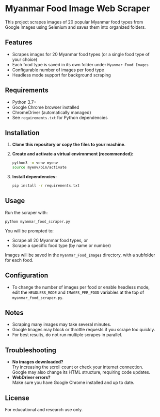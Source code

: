 # Myanmar Food Image Web Scraper

This project scrapes images of 20 popular Myanmar food types from Google Images using Selenium and saves them into organized folders.

## Features

- Scrapes images for 20 Myanmar food types (or a single food type of your choice)
- Each food type is saved in its own folder under `Myanmar_Food_Images`
- Configurable number of images per food type
- Headless mode support for background scraping

## Requirements

- Python 3.7+
- Google Chrome browser installed
- ChromeDriver (automatically managed)
- See `requirements.txt` for Python dependencies

## Installation

1. **Clone this repository or copy the files to your machine.**

2. **Create and activate a virtual environment (recommended):**
   ```bash
   python3 -m venv myenv
   source myenv/bin/activate
   ```

3. **Install dependencies:**
   ```bash
   pip install -r requirements.txt
   ```

## Usage

Run the scraper with:

```bash
python myanmar_food_scraper.py
```

You will be prompted to:
- Scrape all 20 Myanmar food types, or
- Scrape a specific food type (by name or number)

Images will be saved in the `Myanmar_Food_Images` directory, with a subfolder for each food.

## Configuration

- To change the number of images per food or enable headless mode, edit the `HEADLESS_MODE` and `IMAGES_PER_FOOD` variables at the top of `myanmar_food_scraper.py`.

## Notes

- Scraping many images may take several minutes.
- Google Images may block or throttle requests if you scrape too quickly.
- For best results, do not run multiple scrapes in parallel.

## Troubleshooting

- **No images downloaded?**  
  Try increasing the scroll count or check your internet connection. Google may also change its HTML structure, requiring code updates.
- **WebDriver errors?**  
  Make sure you have Google Chrome installed and up to date.

## License

For educational and research use only.
